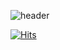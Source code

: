 ![header](https://capsule-render.vercel.app/api?type=waving&color=auto&height=300&section=header&text=SSSSSari&animation=twinkling&desc=모든%20날,%20모든%20순간&fontSize=90&fontAlign=75&descAlign=81&descAlignY=70)

[![Hits](https://hits.seeyoufarm.com/api/count/incr/badge.svg?url=https%3A%2F%2Fgithub.com%2Fssarisong&count_bg=%2379C83D&title_bg=%23555555&icon=&icon_color=%23E7E7E7&title=방문자수&edge_flat=false)](https://hits.seeyoufarm.com)
